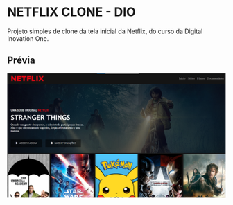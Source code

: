 # NETFLIX CLONE - DIO

Projeto simples de clone da tela inicial da Netflix, do curso da Digital Inovation One.

## Prévia

![Imagem prévia](./img/previa.png)